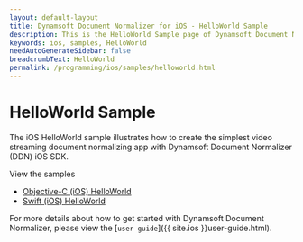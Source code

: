 ```yaml
---
layout: default-layout
title: Dynamsoft Document Normalizer for iOS - HelloWorld Sample
description: This is the HelloWorld Sample page of Dynamsoft Document Normalizer for iOS SDK.
keywords: ios, samples, HelloWorld
needAutoGenerateSidebar: false
breadcrumbText: HelloWorld
permalink: /programming/ios/samples/helloworld.html
---
```


# HelloWorld Sample

The iOS HelloWorld sample illustrates how to create the simplest video streaming document normalizing app with Dynamsoft Document Normalizer (DDN) iOS SDK.

View the samples

- <a href="https://github.com/Dynamsoft/document-normalizer-mobile-samples/tree/main/ios/Objective-C/HelloWorld/" target="_blank">Objective-C (iOS) HelloWorld</a>
- <a href="https://github.com/Dynamsoft/document-normalizer-mobile-samples/tree/main/ios/Swift/HelloWorld/" target="_blank">Swift (iOS) HelloWorld</a>

For more details about how to get started with Dynamsoft Document Normalizer, please view the [`user guide`]({{ site.ios }}user-guide.html).
